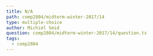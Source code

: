 ```yaml
---
title: N/A
path: comp2804/midterm-winter-2017/14
type: multiple-choice
author: Michiel Smid
question: comp2804/midterm-winter-2017/14/question.ts
tags:
  - comp2804
---
```

